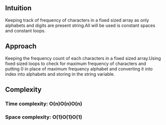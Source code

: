 ## Intuition
Keeping track of frequency of characters in a fixed sized array as only alphabets and digits are present string.All will be used is constant spaces and constant loops.

## Approach
Keeping the frequency count of each characters in a fixed sized array.Using fixed sized loops to check for maximum frequency of characters and putting 0 in place of maximum frequency alphabet and converting it into index into alphabets and storing in the string variable.

## Complexity
### Time complexity: O(n)O(n)O(n)

### Space complexity: O(1)O(1)O(1)
